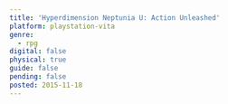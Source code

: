 ```yaml
---
title: 'Hyperdimension Neptunia U: Action Unleashed'
platform: playstation-vita
genre:
  - rpg
digital: false
physical: true
guide: false
pending: false
posted: 2015-11-18
---
```

